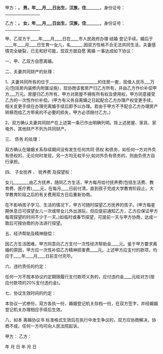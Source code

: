 
 


甲方：______， 男，____年___月___日出生，汉族，住_________________，身份证号：__________________


乙方：______， 女，____年___月___日出生，汉族，住_________________，身份证号：__________________


甲、乙双方于____年____月____日在____市人民政府办理
结婚
登记手续。婚后于____年____月____日生育一女儿，名______.因双方性格不合无法共同生活，夫妻感情完全破裂，已无和好可能，现双方就自愿
离婚
一事达成如下协议：


一、甲、乙双方自愿离婚。


二、夫妻共同财产的处理：


1、夫妻共同所有的位于_________________________的住房一套，现值人民币___万元(包括房内装修内附属设施)，现协商该套房产归乙方所有，并由乙方作价补偿甲方___万元。房屋归乙方所有，甲方对房屋不拥有所有权及使用权，甲方同意接受乙方的一次性作价补偿。(甲方有义务自离婚之日起配合乙方办理产权变更手续，相关变更手续在办理完离婚手续后即予以办理。若由于甲方不予配合乙方办理房产转移而给乙方带来的不必要的损失，甲方必须赔付乙方。)


2、双方确认夫妻共同财产在上述第一条已作出明确列明。除上述房屋、家具、家电外，其他财产不列为共同财产。


三、
债务
的处理：


双方确认在婚姻关系存续期间没有发生任何共同
债权
和债务，如任何一方对外负有债权的，无论何时发现，另一方均无权平分;如对外负有债务的，则由负债方自行承担。


四、
子女抚养
、
抚养费
及探望权：


女儿________由乙方抚养，随同乙方生活，甲方每月给付抚养费(包括生活费、教育费、医疗费)____元，在每月____日前付清，直到孩子完成大学教育阶段止。大学教育阶段之后的有关费用双方日后重新协商。


在不影响孩子学习、生活的情况下，甲方可随时探望乙方抚养的孩子。(甲方每星期休息日可探望女儿一次或带女儿外出游玩，但应提前通知乙方，乙方应保证甲方每周探望的时间不少于一天。)如临时或春节探望，可提前一天与甲方协商，达成一致后可按协商的办法进行探望。


五、经济帮助及精神赔偿：


因乙方生活困难，甲方同意向乙方支付一次性经济帮助金____元。鉴于甲方要求离婚的原因，甲方应一次性补偿乙方精神损害费____元。上述甲方应支付的款项，均应于____年____月____日前支付完毕。


六、违约责任的约定：


任何一方不按本协议约定期限履行支付款项义务的，应付违约金____元给对方(按应付款项的20%支付违约金)。


七、协议生效时间的约定：


本协议一式叁份，双方各执一份，婚姻登记机关存档一份，在双方签字，并经婚姻登记机关办理相应手续后生效。


八、如本
离婚协议书
标准格式生效后在执行中发生争议的，双方应协商解决，协商不成，任何一方均可向人民法院起诉。


甲方： 乙方：


年 月 日 年 月 日
 


 

 
 
 
 
 
  


  
 

  


  


  
 
 
 
 

